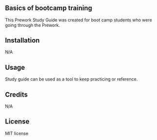# <Your-Project-Title>

## Basics of bootcamp training

This Prework Study Guide was created for boot camp students who were going through the Prework.




## Installation

N/A

## Usage

Study guide can be used as a tool to keep practicing or reference. 



## Credits

N/A


## License

MIT license
